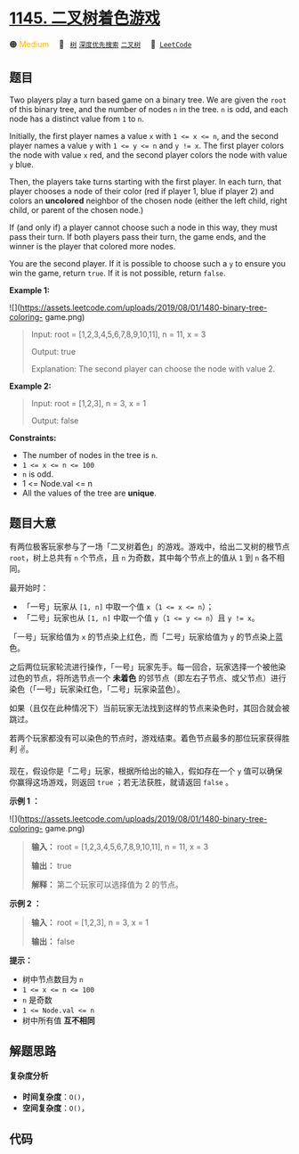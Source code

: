 # [1145. 二叉树着色游戏](https://leetcode.com/problems/binary-tree-coloring-game)

🟠 <font color=#ffb800>Medium</font>&emsp; 🔖&ensp; [`树`](/tag/tree.md) [`深度优先搜索`](/tag/depth-first-search.md) [`二叉树`](/tag/binary-tree.md)&emsp; 🔗&ensp;[`LeetCode`](https://leetcode.com/problems/binary-tree-coloring-game)

## 题目

Two players play a turn based game on a binary tree. We are given the `root`
of this binary tree, and the number of nodes `n` in the tree. `n` is odd, and
each node has a distinct value from `1` to `n`.

Initially, the first player names a value `x` with `1 <= x <= n`, and the
second player names a value `y` with `1 <= y <= n` and `y != x`. The first
player colors the node with value `x` red, and the second player colors the
node with value `y` blue.

Then, the players take turns starting with the first player. In each turn,
that player chooses a node of their color (red if player 1, blue if player 2)
and colors an **uncolored** neighbor of the chosen node (either the left
child, right child, or parent of the chosen node.)

If (and only if) a player cannot choose such a node in this way, they must
pass their turn. If both players pass their turn, the game ends, and the
winner is the player that colored more nodes.

You are the second player. If it is possible to choose such a `y` to ensure
you win the game, return `true`. If it is not possible, return `false`.



**Example 1:**

![](https://assets.leetcode.com/uploads/2019/08/01/1480-binary-tree-coloring-
game.png)

> Input: root = [1,2,3,4,5,6,7,8,9,10,11], n = 11, x = 3
> 
> Output: true
> 
> Explanation: The second player can choose the node with value 2.

**Example 2:**

> Input: root = [1,2,3], n = 3, x = 1
> 
> Output: false

**Constraints:**

  * The number of nodes in the tree is `n`.
  * `1 <= x <= n <= 100`
  * `n` is odd.
  * 1 <= Node.val <= n
  * All the values of the tree are **unique**.


## 题目大意

有两位极客玩家参与了一场「二叉树着色」的游戏。游戏中，给出二叉树的根节点 `root`，树上总共有 `n` 个节点，且 `n` 为奇数，其中每个节点上的值从
`1` 到 `n` 各不相同。

最开始时：

  * 「一号」玩家从 `[1, n]` 中取一个值 `x`（`1 <= x <= n`）；
  * 「二号」玩家也从 `[1, n]` 中取一个值 `y`（`1 <= y <= n`）且 `y != x`。

「一号」玩家给值为 `x` 的节点染上红色，而「二号」玩家给值为 `y` 的节点染上蓝色。

之后两位玩家轮流进行操作，「一号」玩家先手。每一回合，玩家选择一个被他染过色的节点，将所选节点一个 **未着色**
的邻节点（即左右子节点、或父节点）进行染色（「一号」玩家染红色，「二号」玩家染蓝色）。

如果（且仅在此种情况下）当前玩家无法找到这样的节点来染色时，其回合就会被跳过。

若两个玩家都没有可以染色的节点时，游戏结束。着色节点最多的那位玩家获得胜利 ✌️。

现在，假设你是「二号」玩家，根据所给出的输入，假如存在一个 `y` 值可以确保你赢得这场游戏，则返回 `true` ；若无法获胜，就请返回 `false`
。



**示例 1 ：**

![](https://assets.leetcode.com/uploads/2019/08/01/1480-binary-tree-coloring-
game.png)

> 
> 
> 
> 
> 
> **输入：** root = [1,2,3,4,5,6,7,8,9,10,11], n = 11, x = 3
> 
> **输出：** true
> 
> **解释：** 第二个玩家可以选择值为 2 的节点。

**示例 2 ：**

> 
> 
> 
> 
> 
> **输入：** root = [1,2,3], n = 3, x = 1
> 
> **输出：** false
> 
> 



**提示：**

  * 树中节点数目为 `n`
  * `1 <= x <= n <= 100`
  * `n` 是奇数
  * `1 <= Node.val <= n`
  * 树中所有值 **互不相同**


## 解题思路

#### 复杂度分析

- **时间复杂度**：`O()`，
- **空间复杂度**：`O()`，

## 代码

```javascript

```